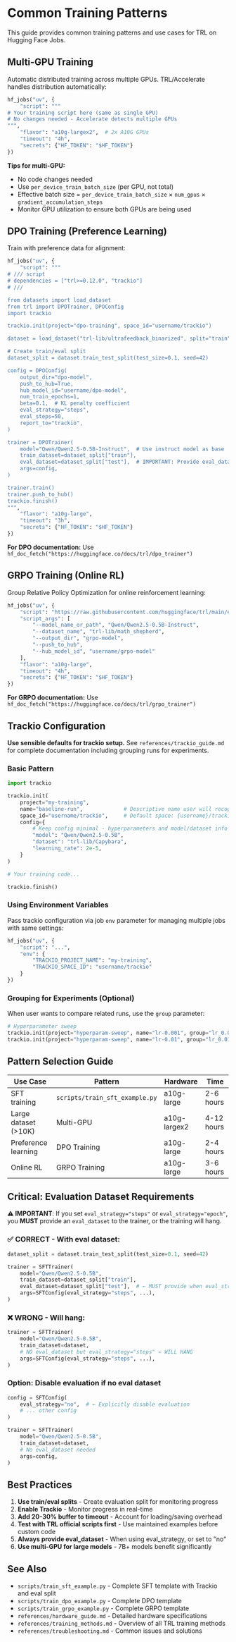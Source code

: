 # Common Training Patterns

This guide provides common training patterns and use cases for TRL on Hugging Face Jobs.

## Multi-GPU Training

Automatic distributed training across multiple GPUs. TRL/Accelerate handles distribution automatically:

```python
hf_jobs("uv", {
    "script": """
# Your training script here (same as single GPU)
# No changes needed - Accelerate detects multiple GPUs
""",
    "flavor": "a10g-largex2",  # 2x A10G GPUs
    "timeout": "4h",
    "secrets": {"HF_TOKEN": "$HF_TOKEN"}
})
```

**Tips for multi-GPU:**
- No code changes needed
- Use `per_device_train_batch_size` (per GPU, not total)
- Effective batch size = `per_device_train_batch_size` × `num_gpus` × `gradient_accumulation_steps`
- Monitor GPU utilization to ensure both GPUs are being used

## DPO Training (Preference Learning)

Train with preference data for alignment:

```python
hf_jobs("uv", {
    "script": """
# /// script
# dependencies = ["trl>=0.12.0", "trackio"]
# ///

from datasets import load_dataset
from trl import DPOTrainer, DPOConfig
import trackio

trackio.init(project="dpo-training", space_id="username/trackio")

dataset = load_dataset("trl-lib/ultrafeedback_binarized", split="train")

# Create train/eval split
dataset_split = dataset.train_test_split(test_size=0.1, seed=42)

config = DPOConfig(
    output_dir="dpo-model",
    push_to_hub=True,
    hub_model_id="username/dpo-model",
    num_train_epochs=1,
    beta=0.1,  # KL penalty coefficient
    eval_strategy="steps",
    eval_steps=50,
    report_to="trackio",
)

trainer = DPOTrainer(
    model="Qwen/Qwen2.5-0.5B-Instruct",  # Use instruct model as base
    train_dataset=dataset_split["train"],
    eval_dataset=dataset_split["test"],  # IMPORTANT: Provide eval_dataset when eval_strategy is enabled
    args=config,
)

trainer.train()
trainer.push_to_hub()
trackio.finish()
""",
    "flavor": "a10g-large",
    "timeout": "3h",
    "secrets": {"HF_TOKEN": "$HF_TOKEN"}
})
```

**For DPO documentation:** Use `hf_doc_fetch("https://huggingface.co/docs/trl/dpo_trainer")`

## GRPO Training (Online RL)

Group Relative Policy Optimization for online reinforcement learning:

```python
hf_jobs("uv", {
    "script": "https://raw.githubusercontent.com/huggingface/trl/main/examples/scripts/grpo.py",
    "script_args": [
        "--model_name_or_path", "Qwen/Qwen2.5-0.5B-Instruct",
        "--dataset_name", "trl-lib/math_shepherd",
        "--output_dir", "grpo-model",
        "--push_to_hub",
        "--hub_model_id", "username/grpo-model"
    ],
    "flavor": "a10g-large",
    "timeout": "4h",
    "secrets": {"HF_TOKEN": "$HF_TOKEN"}
})
```

**For GRPO documentation:** Use `hf_doc_fetch("https://huggingface.co/docs/trl/grpo_trainer")`

## Trackio Configuration

**Use sensible defaults for trackio setup.** See `references/trackio_guide.md` for complete documentation including grouping runs for experiments.

### Basic Pattern

```python
import trackio

trackio.init(
    project="my-training",
    name="baseline-run",             # Descriptive name user will recognize
    space_id="username/trackio",     # Default space: {username}/trackio
    config={
        # Keep config minimal - hyperparameters and model/dataset info only
        "model": "Qwen/Qwen2.5-0.5B",
        "dataset": "trl-lib/Capybara",
        "learning_rate": 2e-5,
    }
)

# Your training code...

trackio.finish()
```

### Using Environment Variables

Pass trackio configuration via job `env` parameter for managing multiple jobs with same settings:

```python
hf_jobs("uv", {
    "script": "...",
    "env": {
        "TRACKIO_PROJECT_NAME": "my-training",
        "TRACKIO_SPACE_ID": "username/trackio"
    }
})
```

### Grouping for Experiments (Optional)

When user wants to compare related runs, use the `group` parameter:

```python
# Hyperparameter sweep
trackio.init(project="hyperparam-sweep", name="lr-0.001", group="lr_0.001")
trackio.init(project="hyperparam-sweep", name="lr-0.01", group="lr_0.01")
```

## Pattern Selection Guide

| Use Case | Pattern | Hardware | Time |
|----------|---------|----------|------|
| SFT training | `scripts/train_sft_example.py` | a10g-large | 2-6 hours |
| Large dataset (>10K) | Multi-GPU | a10g-largex2 | 4-12 hours |
| Preference learning | DPO Training | a10g-large | 2-4 hours |
| Online RL | GRPO Training | a10g-large | 3-6 hours |

## Critical: Evaluation Dataset Requirements

**⚠️ IMPORTANT**: If you set `eval_strategy="steps"` or `eval_strategy="epoch"`, you **MUST** provide an `eval_dataset` to the trainer, or the training will hang.

### ✅ CORRECT - With eval dataset:
```python
dataset_split = dataset.train_test_split(test_size=0.1, seed=42)

trainer = SFTTrainer(
    model="Qwen/Qwen2.5-0.5B",
    train_dataset=dataset_split["train"],
    eval_dataset=dataset_split["test"],  # ← MUST provide when eval_strategy is enabled
    args=SFTConfig(eval_strategy="steps", ...),
)
```

### ❌ WRONG - Will hang:
```python
trainer = SFTTrainer(
    model="Qwen/Qwen2.5-0.5B",
    train_dataset=dataset,
    # NO eval_dataset but eval_strategy="steps" ← WILL HANG
    args=SFTConfig(eval_strategy="steps", ...),
)
```

### Option: Disable evaluation if no eval dataset
```python
config = SFTConfig(
    eval_strategy="no",  # ← Explicitly disable evaluation
    # ... other config
)

trainer = SFTTrainer(
    model="Qwen/Qwen2.5-0.5B",
    train_dataset=dataset,
    # No eval_dataset needed
    args=config,
)
```

## Best Practices

1. **Use train/eval splits** - Create evaluation split for monitoring progress
2. **Enable Trackio** - Monitor progress in real-time
3. **Add 20-30% buffer to timeout** - Account for loading/saving overhead
4. **Test with TRL official scripts first** - Use maintained examples before custom code
5. **Always provide eval_dataset** - When using eval_strategy, or set to "no"
6. **Use multi-GPU for large models** - 7B+ models benefit significantly

## See Also

- `scripts/train_sft_example.py` - Complete SFT template with Trackio and eval split
- `scripts/train_dpo_example.py` - Complete DPO template
- `scripts/train_grpo_example.py` - Complete GRPO template
- `references/hardware_guide.md` - Detailed hardware specifications
- `references/training_methods.md` - Overview of all TRL training methods
- `references/troubleshooting.md` - Common issues and solutions
